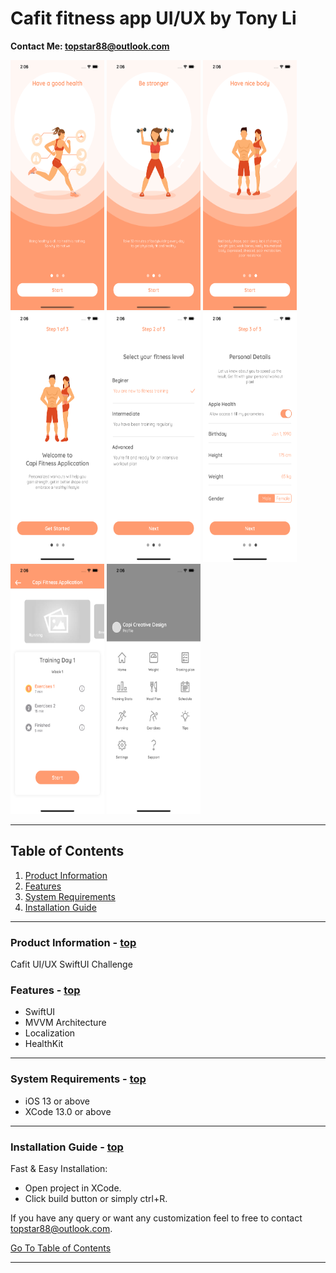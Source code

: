 <!DOCTYPE HTML PUBLIC "-//W3C//DTD HTML 4.01//EN" "http://www.w3.org/TR/html4/strict.dtd">
<head lang="en">
    <meta http-equiv="content-type" content="text/html;charset=utf-8">
</head>
<body>
    <div class="container">
        <h1 class="center">Cafit fitness app UI/UX by Tony Li</h1>
        <div class="borderTop">
            <div class="span-6 colborder info prepend-1">
                <p class="prepend-top">
                    <strong>
                     Contact Me: <a href="mailto:topstar88@outlook.com" target="_blank">topstar88@outlook.com</a>
                 </strong>
             </p>
             <img src="https://raw.githubusercontent.com/Topstar88/Cafit/main/Images/onboarding-1.png" height="400" width="150" >
             <img src="https://raw.githubusercontent.com/Topstar88/Cafit/main/Images/onboarding-2.png" height="400" width="150" >
             <img src="https://raw.githubusercontent.com/Topstar88/Cafit/main/Images/onboarding-3.png" height="400" width="150" >
             <img src="https://raw.githubusercontent.com/Topstar88/Cafit/main/Images/cfa-1.png" height="400" width="150" >
             <img src="https://raw.githubusercontent.com/Topstar88/Cafit/main/Images/cfa-2.png" height="400" width="150" >
             <img src="https://raw.githubusercontent.com/Topstar88/Cafit/main/Images/cfa-3.png" height="400" width="150" >
             <img src="https://raw.githubusercontent.com/Topstar88/Cafit/main/Images/home.png" height="400" width="150" >
             <img src="https://raw.githubusercontent.com/Topstar88/Cafit/main/Images/menu.png" height="400" width="150" >
         </div>
    </div>
    <hr>
    <h2 id="toc" class="alt">Table of Contents</h2>
    <ol class="alpha">
        <li><a href="#info">Product Information</a></li>
        <li><a href="#features">Features</a></li>
        <li><a href="#SystemRequirements">System Requirements</a></li>
        <li><a href="#installation">Installation Guide</a></li>
    </ol>
    <hr>
    <h3 id="info"><strong>Product Information</strong> - <a href="#toc">top</a></h3>
  <div>
    <p>Cafit UI/UX SwiftUI Challenge</p>
    <h3 id="features"><strong>Features</strong> - <a href="#toc">top</a></h3>
    <ul>
        <li>SwiftUI</li>
        <li>MVVM Architecture</li>
        <li>Localization</li>
        <li>HealthKit</li>
    </ul>
    </div>
    <hr>
    <h3 id="SystemRequirements"><strong>System Requirements</strong> - <a href="#toc">top</a></h3>
    <ul>
        <li>iOS 13 or above</li>
        <li>XCode 13.0 or above</li>
    </ul>
    <hr>
    <h3 id="installation"><strong>Installation Guide</strong> - <a href="#toc">top</a></h3>
    <p>Fast &amp; Easy Installation:</p>
    <ul>
        <li>Open project in XCode.</li>
        <li>Click build button or simply ctrl+R.</li>
    </ul>
    <p>If you have any query or want any customization feel to free to contact <a href="mailto:topstar88@outlook.com" target="_blank">topstar88@outlook.com</a>.</p>
    <p><a href="#toc">Go To Table of Contents</a></p>
    <hr class="space">
</div>
</body>
</html>
